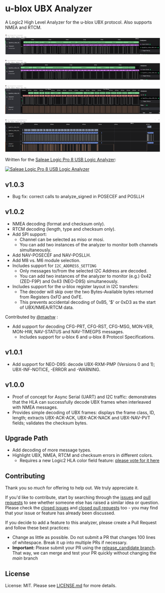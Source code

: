 
# u-blox UBX Analyzer
  
A Logic2 High Level Analyzer for the u-blox UBX protocol. Also supports NMEA and RTCM.

![Screen shot 1](./img/Screenshot_1.png)

![Screen shot 2](./img/Screenshot_2.png)

![Screen shot 3](./img/Screenshot_3.png)

![Screen shot 4 SPI](./img/Screenshot_4.png)

Written for the [Saleae Logic Pro 8 USB Logic Analyzer](https://www.sparkfun.com/products/13196):

[![Saleae Logic Pro 8 USB Logic Analyzer](https://cdn.sparkfun.com//assets/parts/1/0/3/3/0/13196-04.jpg)](https://www.sparkfun.com/products/13196)

## v1.0.3

* Bug fix: correct calls to analyze_signed in POSECEF and POSLLH

## v1.0.2

* NMEA decoding (format and checksum only).
* RTCM decoding (length, type and checksum only).
* Add SPI support:
  * Channel can be selected as miso or mosi.
  * You can add two instances of the analyzer to monitor both channels simultaneously.
* Add NAV-POSECEF and NAV-POSLLH.
* Add M8 vs. M6 module selection.
* Includes support for ```I2C_ADDRESS_SETTING```
  * Only messages to/from the selected I2C Address are decoded.
  * You can add two instances of the analyzer to monitor (e.g.) 0x42 (ZED-F9P) and 0x43 (NEO-D9S) simultaneously.
* Includes support for the u-blox register layout in I2C transfers:
  * The decoder will skip over the two Bytes-Available bytes returned from Registers 0xFD and 0xFE.
  * This prevents accidental decoding of 0xB5, '$' or 0xD3 as the start of UBX/NMEA/RTCM data.

Contributed by [@maehw](https://github.com/maehw) :

* Add support for decoding CFG-PRT, CFG-RST, CFG-MSG, MON-VER, MON-HW, NAV-STATUS and NAV-TIMEGPS messages.
  * Includes support for u-blox 6 and u-blox 8 Protocol Specifications.

## v1.0.1

* Add support for NEO-D9S: decode UBX-RXM-PMP (Versions 0 and 1); UBX-INF-NOTICE, -ERROR and -WARNING.

## v1.0.0

* Proof of concept for Async Serial (UART) and I2C traffic: demonstrates that the HLA can successfully decode UBX frames when interleaved with NMEA messages.
* Provides simple decoding of UBX frames: displays the frame class, ID, length; extracts UBX-ACK-ACK, UBX-ACK-NACK and UBX-NAV-PVT fields; validates the checksum bytes.

## Upgrade Path

* Add decoding of more message types.
* Highlight UBX, NMEA, RTCM and checksum errors in different colors. 
  * Requires a new Logic2 HLA color field feature: [please vote for it here](https://ideas.saleae.com/b/feature-requests/add-hla-color-field-to-result-type/)

## Contributing

Thank you so *much* for offering to help out. We truly appreciate it.

If you'd like to contribute, start by searching through the [issues](https://github.com/sparkfun/SparkFun_u-blox_UBX_HLA/issues) and [pull requests](https://github.com/sparkfun/SparkFun_u-blox_UBX_HLA/pulls) to see whether someone else has raised a similar idea or question.
Please check the [closed issues](https://github.com/sparkfun/SparkFun_u-blox_UBX_HLA/issues?q=is%3Aissue+is%3Aclosed)
and [closed pull requests](https://github.com/sparkfun/SparkFun_u-blox_UBX_HLA/pulls?q=is%3Apr+is%3Aclosed) too - you may find that your issue or feature has already been discussed.

If you decide to add a feature to this analyzer, please create a Pull Request and follow these best practices:

* Change as little as possible. Do not submit a PR that changes 100 lines of whitespace. Break it up into multiple PRs if necessary.
* **Important:** Please submit your PR using the [release_candidate branch](https://github.com/sparkfun/SparkFun_u-blox_UBX_HLA/tree/release_candidate). That way, we can merge and test your PR quickly without changing the _main_ branch

## License

License: MIT. Please see [LICENSE.md](./LICENSE.md) for more details.
